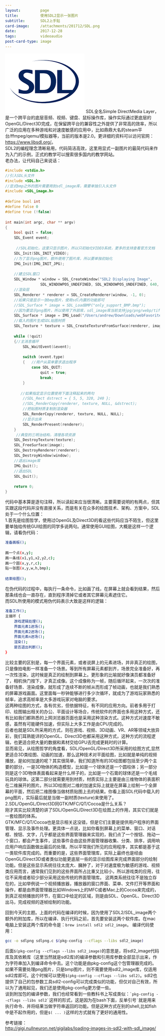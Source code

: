 ```yaml
---
layout:         page
title:          使用SDL2显示一张图片
subtitle:       SDL2上手贴
card-image:     /attachments/201712/SDL.png
date:           2017-12-28
tags:           videoaudio
post-card-type: image
---
```

![](/attachments/201712/SDL.png)
SDL全名Simple DirectMedia Layer，是一个跨平台的底层音频、视频、键盘、鼠标操作库，操作实际通过更底层的OpenGL/Direct3D完成，在保留跨平台的兼容性之外提供了非常高的效率，所以广泛的应用在多种游戏和对速度敏感的应用中，比如鼎鼎大名的steam平台/ffmpeg/qemu/模拟器等，当前的版本是2.0。更详细的资料可以访问官网：<https://www.libsdl.org/>。  
SDL2的编程理念清晰易用，代码简洁高效，这里用显式一副图片的最简代码来作为入门的示例，正式的教学可以搜索很多国内的教学网站。  
老办法，让代码自己来说话：  
```c
#include <stdio.h>
//引入SDL头文件
#include <SDL.h>        
//显式bmp之外的图片需要用到sdl_image库，需要单独引入头文件
#include <SDL_image.h>

#define bool int
#define false 0
#define true (!false)

int main(int argc, char ** argv)
{
    bool quit = false;
    SDL_Event event;

	 //SDL初始化，这里只显示图片，所以只初始化VIDEO系统，更多的支持查看官方文档
    SDL_Init(SDL_INIT_VIDEO);
	//为了显示png图片，额外使用了图片库，所以要单独初始化
	IMG_Init(IMG_INIT_JPG); 

	//建立SDL窗口
    SDL_Window * window = SDL_CreateWindow("SDL2 Displaying Image",
    			SDL_WINDOWPOS_UNDEFINED, SDL_WINDOWPOS_UNDEFINED, 640, 480, 0);
 	//渲染层
    SDL_Renderer * renderer = SDL_CreateRenderer(window, -1, 0);
	//如果只是显示一张bmp图片，使用sdl内置的功能即可
    //SDL_Surface * image = SDL_LoadBMP("only_support_BMP.bmp");
	//因为要显示png图片，所以使用了外部库，sdl_image库当前支持jpg/png/webp/tiff图片格式
	SDL_Surface * image = IMG_Load("/Users/andrew/Downloads/webFavorite/3481980_orig.png");
	//载入的图片生成SDL贴图材质
    SDL_Texture * texture = SDL_CreateTextureFromSurface(renderer, image);
 
    while (!quit)
    {//主消息循环
        SDL_WaitEvent(&event);
 
        switch (event.type)
        {	//用户从菜单要求退出程序
            case SDL_QUIT:
                quit = true;
                break;
        }
 
 	   //如果指定显示位置使用下面注释起来的两句
        //SDL_Rect dstrect = { 5, 5, 320, 240 };
        //SDL_RenderCopy(renderer, texture, NULL, &dstrect);
		//把贴图材质复制到渲染器
        SDL_RenderCopy(renderer, texture, NULL, NULL);
		//显示出来
        SDL_RenderPresent(renderer);
    }
	 //典型的三明治结构，清理各项资源
    SDL_DestroyTexture(texture);
    SDL_FreeSurface(image);
    SDL_DestroyRenderer(renderer);
    SDL_DestroyWindow(window);
 	//退出image库
 	IMG_Quit();
	//退出SDL
    SDL_Quit();
 
    return 0;
}
```
代码中基本算是逐句注释，所以读起来应当很清晰。主要需要说明的有两点，但其实跟这段代码并没有直接关系，而是有关在众多的绘图技术、架构、方案中，SDL处于一个什么位置：  
1.首先是绘图哲学，使用过OpenGL及Direct3D的看这些代码应当不陌生，但这里要单独给传统GUI绘图的同学多说两句。通常使用GUI绘图，大概是这样一个逻辑，请看伪代码：
```bash
准备画板();

画一个点(x,y);
画一条线(x1,y1,x2,y2,c);
画一个圆(x,y,r,c);
贴一张图(x,y,w,h,bmp);

结束绘图();
```
在伪代码的过程中，每执行一条命令，比如画了线，在屏幕上就会看到结果，然后那条线也会一直存在，直到程序清掉它或者其它屏幕元素遮住它。  
而SDL所使用的模式用伪代码表示大致是这样的逻辑：
```bash
准备工作();
主循环 {
	游戏逻辑处理();
	界面元素1进场();
	界面元素2进场();
	界面元素n进场();
	渲染();
	是否退出判断();
}
```
比较主要的区别是，每一个界面元素，或者说屏上的元素进场，并非真正的绘图，只是像拍电影一样准备一个场景。等到所有屏幕元素都到齐，场景完全准备好，再一次性渲染，这时候是真正的绘制到屏幕上。更形象的比喻就好像演员都准备好了，相机快门按下，才真正成像。这个成像称为一帧，随后循环起来，一次次的准备好场景、渲染成像，就形成了连续不断的帧从而形成了帧动画，也就是我们熟悉的屏幕游戏画面。这里面每一秒钟能够进行多少次循环，就成为了游戏玩家熟悉的帧率，追求高帧率是大多游戏玩家对电脑的要求。  
这两种绘图的方式，各有优劣，但依据特征，有不同的应用方向。前者多用于打印、绘图输出相关的办公、平面设计等场合，传统软件的界面也多用这种方式，还有比如我们都熟悉的上网浏览器页面也是采用这种渲染方式。这种方式对速度不敏感，虽然有可能硬件加速，但实际上大多工作是由CPU完成的。  
后者也就是SDL所采用的方式，则在游戏、视频、3D动画、VR、AR等领域大放异彩，我们耳熟能详的OpenGL、Direct3D也都采用这种方式，这种方式的流程逻辑，也更适合把大量的数据和素材交给GPU去完成更耗时的计算。  
显而易见，从绘图哲学的角度看，SDL/OpenGL/Direct3D所采用的绘图方式,显然更适合3D类绘图、动画的加速，那么这种技术对平面绘图，比如就是单纯的视频播放，是如何加速的呢？其实很简单，我们知道所有的3D绘图都包括至少两个主要的部分，一是3D物体的构造模型，比如是一个球体还是一个圆柱体；另一部分则是这个3D物体表面看起来是什么样子的，比如是一个石膏的球体还是一个毛绒玩具的球体。这第二部分就需要用到材质，材质实际上主要是由三维物体的表面积在二维展开的图片。所以3D绘图对二维的加速实际上就是在屏幕上绘制一个全屏幕的平面，然后把二维图像当做材质贴图上去的结果。你看上面SDL代码中载入的png图片，实际最后就是当做一副材质(texture)来使用了。  
2.SDL/OpenGL/Direct3D同GTK/MFC/QT/Cocoa是什么关系？  
刚才其实比较清楚的讲了SDL/OpenGL/Direct3D在绘图上的作用，其实它们就是一套绘图的体系。  
GTK/MFC/QT/Cocoa也是显示相关这没错，但是它们主要是提供用户程序的界面管理、显示及事件处理。更具体一点说，比如你看到屏幕上的菜单、窗口、对话框、按钮、文字，几乎都是这些界面管理器来实现的，我们点了一个按钮、拖动一个窗口，都会产生事件，这些事件会由这些界面管理器收集、分类、排序，调用响应用户响应函数做出最后的处理。所以平常我们所见的应用程序，其实都是基于这一类软件库完成的。而重要的是，这些界面管理库，实际上最终也是经由OpenGL/Direct3D或者类似功能更底层一些的显示绘图库来完成界面部分的绘制功能。但是这些显示系统往往太庞大、臃肿了，对于对速度极为敏感的游戏、视频类应用而言，通常我们见到的这些界面所占比重又比较小，所以游戏类的应用，往往不采用或者较少部分采用这些传统的界面管理库。
这两类系统往往不是独立存在的，比如举例说一个视频播放器，播放器的窗口界面、菜单、文件打开等界面和操作，都是由界面管理器比如Windows上的MFC或者Mac上的Cocoa来完成的，到真正视频播放的环节，在窗口中给定的区域，则是由SDL、OpenGL、Direct3D出马，完成视频的逐帧绘制的功能。  

回到今天的主题。上面的代码在编译的时候，因为使用了SDL2/SDL_image两个额外的附加库，所以在编译、执行代码之前，首先要安装这两个软件库。在mac电脑上安装这两个库的命令是：`brew install sdl2 sdl2_image`。
编译代码使用：
```bash
gcc -o sdlpng sdlpng.c $(pkg-config --cflags --libs sdl2_image)
```
后面`$(pkg-config --cflags --libs sdl2_image)`的意思是，将sdl2_image代码库及其依赖库（这里当然就是sdl2库)的编译参数和引用库参数全部显示出来，作为字符串加入到编译命令中去。这个功能是由pkg-config这个包管理器完成的。如果不需要处理png图片，只是bmp图片，则不需要使用sdl2_image库，仅适用sdl2库即可。这个时候可以使用`$(pkg-config --cflags --libs sdl2)`。sdl2也提供了自己的包参数工具sdl2-config可以完成类似的功能，但仅对自己有效，所以为了通用起见，我们还是使用pkg-config更方便一些。  
谈到附加包的编译参数，我们也经常看到一些教科书上写成类似：`` `pkg-config --cflags --libs sdl2` ``这样的形式，这是因为在bash下面，反单引号`` ` ``就是用来执行命令、并将结果当做字符串返回的功能。但是这种方式在别的shell,比如fish中是不起作用的，但是`$( ... )`这样的方式就有了更好的通用性。  



参考链接：  
<http://gigi.nullneuron.net/gigilabs/loading-images-in-sdl2-with-sdl_image/>
